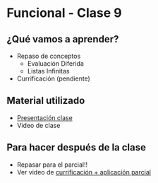 # Funcional - Clase 9

## ¿Qué vamos a aprender?

* Repaso de conceptos
  * Evaluación Diferida
  * Listas Infinitas
* Currificación (pendiente)

## Material utilizado

* [Presentación clase](https://docs.google.com/presentation/d/19SJHtbBSBGk0xCQutN7FueoGA_UU7E-xyv4tgaJ1cqc)
* Video de clase

## Para hacer después de la clase

* Repasar para el parcial!!
* Ver video de [currificación + aplicación parcial](https://youtu.be/N-Fh6Zf89HU)
